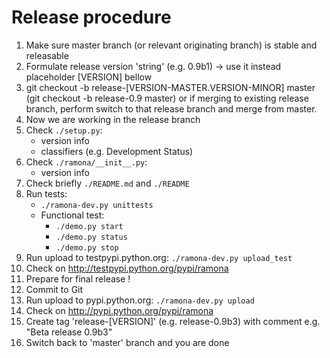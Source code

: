 Release procedure
=================

1. Make sure master branch (or relevant originating branch) is stable and releasable
2. Formulate release version 'string' (e.g. 0.9b1) -> use it instead placeholder [VERSION] bellow
3. git checkout -b release-[VERSION-MASTER.VERSION-MINOR] master (git checkout -b release-0.9 master)
	or if merging to existing release branch, perform switch to that release branch and merge from master.
4. Now we are working in the release branch
5. Check `./setup.py`:
	- version info
	- classifiers (e.g. Development Status)
6. Check `./ramona/__init__.py`:
	- version info
7. Check briefly `./README.md` and `./README`
8. Run tests:
	- `./ramona-dev.py unittests`
	- Functional test:
		- `./demo.py start`
		- `./demo.py status`
		- `./demo.py stop`
9. Run upload to testpypi.python.org: `./ramona-dev.py upload_test`
10. Check on http://testpypi.python.org/pypi/ramona
11. Prepare for final release !
12. Commit to Git
13. Run upload to pypi.python.org: `./ramona-dev.py upload`
14. Check on http://pypi.python.org/pypi/ramona
15. Create tag 'release-[VERSION]' (e.g. release-0.9b3) with comment e.g. "Beta release 0.9b3"
16. Switch back to 'master' branch and you are done
